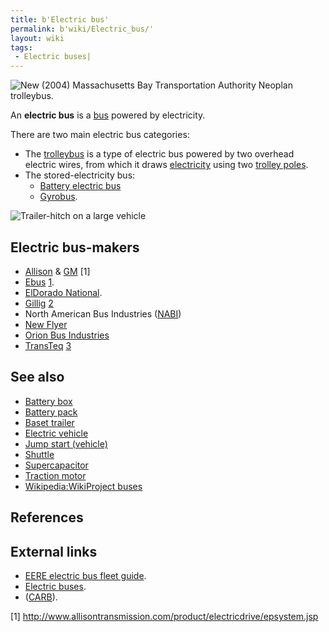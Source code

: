 ```yaml
---
title: b'Electric bus'
permalink: b'wiki/Electric_bus/'
layout: wiki
tags:
 - Electric buses| 
---
```


![New (2004) [Massachusetts Bay Transportation
Authority](/wiki/Massachusetts_Bay_Transportation_Authority "wikilink")
[Neoplan](/wiki/Neoplan "wikilink")
[trolleybus](trolleybus "wikilink").](Trolleybus4120Harvard.jpg "New (2004) Massachusetts Bay Transportation Authority Neoplan trolleybus.")

An **electric bus** is a [bus](bus "wikilink") powered by electricity.

There are two main electric bus categories:

-   The [trolleybus](trolleybus "wikilink") is a type of electric bus
    powered by two overhead electric wires, from which it draws
    [electricity](electricity "wikilink") using two [trolley
    poles](trolley_pole "wikilink").
-   The stored-electricity bus:
    -   [Battery electric bus](/wiki/Battery_electric_bus "wikilink")
    -   [Gyrobus](/wiki/Gyrobus "wikilink").

![Trailer-[hitch](/wiki/Tow_hitch "wikilink") on a large
vehicle](Drawbar_trailer_coupling.jpg "Trailer-hitch on a large vehicle")

Electric bus-makers
-------------------

-   [Allison](/wiki/Allison_Transmission "wikilink") &
    [GM](/wiki/General_Motors "wikilink") [1]
-   [Ebus](/wiki/Ebus "wikilink") [1](http://www.ebus.com).
-   [ElDorado National](/wiki/ElDorado_National "wikilink").
-   [Gillig](/wiki/Gillig "wikilink") [2](http://www.gillig.com)
-   North American Bus Industries ([NABI](/wiki/NABI "wikilink"))
-   [New Flyer](/wiki/New_Flyer "wikilink")
-   [Orion Bus Industries](/wiki/Orion_Bus_Industries "wikilink")
-   [TransTeq](/wiki/TransTeq "wikilink") [3](http://www.transteq.com)

See also
--------

-   [Battery box](/wiki/Battery_box "wikilink")
-   [Battery pack](/wiki/Battery_pack "wikilink")
-   [Baset trailer](/wiki/Baset_trailer "wikilink")
-   [Electric vehicle](/wiki/Electric_vehicle "wikilink")
-   [Jump start (vehicle)](/wiki/Jump_start_(vehicle) "wikilink")
-   [Shuttle](/wiki/Shuttle "wikilink")
-   [Supercapacitor](/wiki/Supercapacitor "wikilink")
-   [Traction motor](/wiki/Traction_motor "wikilink")
-   [Wikipedia:WikiProject
    buses](/wiki/Wikipedia:WikiProject_buses "wikilink")

References
----------

<References />

External links
--------------

-   [EERE electric bus fleet
    guide](http://www.eere.energy.gov/fleetguide/).
-   [Electric buses](http://citytransport.info/Electbus.htm).
-   ([CARB](/wiki/CARB "wikilink")).

[1] <http://www.allisontransmission.com/product/electricdrive/epsystem.jsp>
